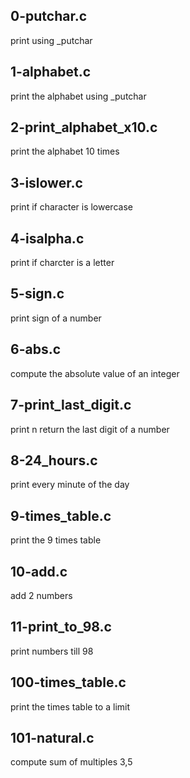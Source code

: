 ## 0-putchar.c

print using _putchar

## 1-alphabet.c

print the alphabet using _putchar

## 2-print_alphabet_x10.c

print the alphabet 10 times

## 3-islower.c

print if character is lowercase

## 4-isalpha.c

print if charcter is a letter

## 5-sign.c

print sign of a number

## 6-abs.c

compute the absolute value of an integer

## 7-print_last_digit.c

print n return the last digit of a number

## 8-24_hours.c

print every minute of the day

## 9-times_table.c

print the 9 times table

## 10-add.c

add 2 numbers

## 11-print_to_98.c

print numbers till 98

## 100-times_table.c

print the times table to a limit

## 101-natural.c

compute sum of multiples 3,5
